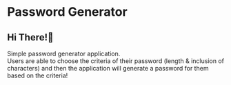 # Password Generator

<h2>Hi There!👋</h2>

<p>
  Simple password generator application.
</br>
Users are able to choose the criteria of their password (length & inclusion of characters) and then the application will generate a password for them based on the criteria!
</p>

